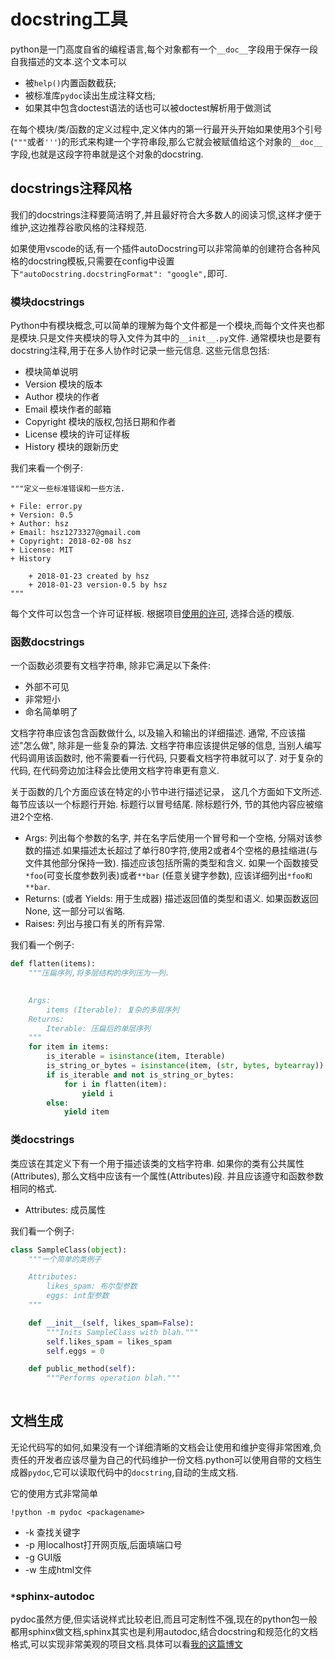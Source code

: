 # docstring工具

python是一门高度自省的编程语言,每个对象都有一个`__doc__`字段用于保存一段自我描述的文本.这个文本可以

+ 被`help()`内置函数截获;
+ 被标准库`pydoc`读出生成注释文档;
+ 如果其中包含doctest语法的话也可以被doctest解析用于做测试

在每个模块/类/函数的定义过程中,定义体内的第一行最开头开始如果使用3个引号(`"""`或者`'''`)的形式来构建一个字符串段,那么它就会被赋值给这个对象的`__doc__`字段,也就是这段字符串就是这个对象的docstring.

## docstrings注释风格

我们的docstrings注释要简洁明了,并且最好符合大多数人的阅读习惯,这样才便于维护,这边推荐谷歌风格的注释规范.

如果使用vscode的话,有一个插件autoDocstring可以非常简单的创建符合各种风格的docstring模板,只需要在config中设置下`"autoDocstring.docstringFormat": "google",`即可.


### 模块docstrings

Python中有模块概念,可以简单的理解为每个文件都是一个模块,而每个文件夹也都是模块.只是文件夹模块的导入文件为其中的`__init__.py`文件.
通常模块也是要有docstring注释,用于在多人协作时记录一些元信息.
这些元信息包括:

+ 模块简单说明
+ Version 模块的版本
+ Author 模块的作者
+ Email 模块作者的邮箱
+ Copyright 模块的版权,包括日期和作者
+ License 模块的许可证样板
+ History 模块的跟新历史

我们来看一个例子:

```
"""定义一些标准错误和一些方法.

+ File: error.py
+ Version: 0.5
+ Author: hsz
+ Email: hsz1273327@gmail.com
+ Copyright: 2018-02-08 hsz
+ License: MIT
+ History

    + 2018-01-23 created by hsz
    + 2018-01-23 version-0.5 by hsz
"""
```

每个文件可以包含一个许可证样板. 根据项目[使用的许可](https://blog.hszofficial.site/introduce/2020/10/30/%E5%BC%80%E6%BA%90%E8%BF%90%E5%8A%A8%E4%B8%8E%E5%BC%80%E6%BA%90%E5%8D%8F%E8%AE%AE/), 选择合适的模版.



### 函数docstrings

一个函数必须要有文档字符串, 除非它满足以下条件:

+ 外部不可见
+ 非常短小
+ 命名简单明了

文档字符串应该包含函数做什么, 以及输入和输出的详细描述. 通常, 不应该描述"怎么做", 除非是一些复杂的算法. 文档字符串应该提供足够的信息, 当别人编写代码调用该函数时, 他不需要看一行代码, 只要看文档字符串就可以了. 对于复杂的代码, 在代码旁边加注释会比使用文档字符串更有意义.

关于函数的几个方面应该在特定的小节中进行描述记录， 这几个方面如下文所述. 每节应该以一个标题行开始. 标题行以冒号结尾. 除标题行外, 节的其他内容应被缩进2个空格.


+ Args:
    列出每个参数的名字, 并在名字后使用一个冒号和一个空格, 分隔对该参数的描述.如果描述太长超过了单行80字符,使用2或者4个空格的悬挂缩进(与文件其他部分保持一致). 描述应该包括所需的类型和含义. 如果一个函数接受`*foo`(可变长度参数列表)或者`**bar` (任意关键字参数), 应该详细列出`*foo和**bar`.
+ Returns: (或者 Yields: 用于生成器)
    描述返回值的类型和语义. 如果函数返回None, 这一部分可以省略.
+ Raises:
    列出与接口有关的所有异常.
    
我们看一个例子:

```python
def flatten(items):
    """压扁序列,将多层结构的序列压为一列.

    
    Args:
        items (Iterable): 复杂的多层序列
    Returns:
        Iterable: 压扁后的单层序列
    """
    for item in items:
        is_iterable = isinstance(item, Iterable)
        is_string_or_bytes = isinstance(item, (str, bytes, bytearray))
        if is_iterable and not is_string_or_bytes:
            for i in flatten(item):
                yield i
        else:
            yield item

```
    
### 类docstrings

类应该在其定义下有一个用于描述该类的文档字符串. 如果你的类有公共属性(Attributes), 那么文档中应该有一个属性(Attributes)段. 并且应该遵守和函数参数相同的格式.

+ Attributes:
    成员属性
    
我们看一个例子:

```python
class SampleClass(object):
    """一个简单的类例子

    Attributes:
        likes_spam: 布尔型参数
        eggs: int型参数
    """

    def __init__(self, likes_spam=False):
        """Inits SampleClass with blah."""
        self.likes_spam = likes_spam
        self.eggs = 0

    def public_method(self):
        """Performs operation blah."""
        
```

## 文档生成

无论代码写的如何,如果没有一个详细清晰的文档会让使用和维护变得非常困难,负责任的开发者应该尽量为自己的代码维护一份文档.python可以使用自带的文档生成器`pydoc`,它可以读取代码中的`docstring`,自动的生成文档.

它的使用方式非常简单

```shell
!python -m pydoc <packagename>
```

+ -k 查找关键字
+ -p 用localhost打开网页版,后面填端口号
+ -g GUI版
+ -w 生成html文件

### `*`sphinx-autodoc

pydoc虽然方便,但实话说样式比较老旧,而且可定制性不强,现在的python包一般都用sphinx做文档,sphinx其实也是利用autodoc,结合docstring和规范化的文档格式,可以实现非常美观的项目文档.具体可以看[我的这篇博文](https://blog.hszofficial.site/recommend/2020/11/27/%E4%BD%BF%E7%94%A8Sphinx%E5%86%99%E9%A1%B9%E7%9B%AE%E6%96%87%E6%A1%A3/)

